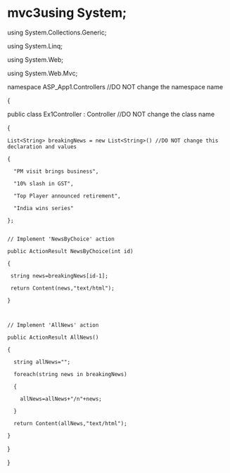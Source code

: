 # mvc3using System;

using System.Collections.Generic;

using System.Linq;

using System.Web;

using System.Web.Mvc;


namespace ASP_App1.Controllers //DO NOT change the namespace name

{

  public class Ex1Controller : Controller //DO NOT change the class name

  {

    List<String> breakingNews = new List<String>() //DO NOT change this declaration and values

    {

      "PM visit brings business",

      "10% slash in GST",

      "Top Player announced retirement",

      "India wins series"

    };


    // Implement 'NewsByChoice' action  

    public ActionResult NewsByChoice(int id)

    {

     string news=breakingNews[id-1];

     return Content(news,"text/html");

    }

    

    // Implement 'AllNews' action

    public ActionResult AllNews()

    {

      string allNews="";

      foreach(string news in breakingNews)

      {

        allNews=allNews+"/n"+news;

      }

      return Content(allNews,"text/html");

    }

    

  }

}
